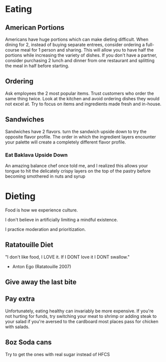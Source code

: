 # Eating


## American Portions
Americans have huge portions which can make dieting difficult. When dining for 2, instead of buying separate entrees, consider ordering a full-course meal for 1 person and sharing. This will allow you to have half the portions while increasing the variety of dishes. If you don't have a partner, consider purchasing 2 lunch and dinner from one restaurant and splitting the meal in half before starting.

## Ordering
Ask employees the 2 most popular items. Trust customers who order the same thing twice. Look at the kitchen and avoid ordering dishes they would not excel at. Try to focus on items and ingredients made fresh and in-house.

## Sandwiches
Sandwiches have 2 flavors. turn the sandwich upside down to try the opposite flavor profile. The order in which the ingredient layers encounter your palette will create a completely different flavor profile.

### Eat Baklava Upside Down
An amazing balance chef once told me, and I realized this allows your tongue to hit the delicately crispy layers on the top of the pastry before becoming smothered in nuts and syrup

# Dieting

Food is how we experience culture.

I don't believe in artificially limiting a mindful existence. 

I practice moderation and prioritization. 

## Ratatouille Diet

"I don't like food, I LOVE it. If I DONT love it I DONT swallow."
- Anton Ego (Ratatouille 2007)

## Give away the last bite

## Pay extra 
Unfortunately, eating healthy can invariably be more expensive. If you're not hurting for funds, try switching your meat to shrimp or adding steak to your salad if you're aversed to the cardboard most places pass for chicken with salads.

## 8oz Soda cans
Try to get the ones with real sugar instead of HFCS
